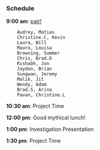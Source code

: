 ### Schedule

**9:00 am**: [pair!](pair.md)

		Audrey, Matias
		Christine.C, Kevin
		Laura, Will
		Mauro, Louisa
		Browning, Summer
		Chris, Brad.D
		Rishabh, Jon
		Jaydon, Brian
		Sungwan, Jeremy
		Malik, Jit
		Wendy, Adam
		Brad.S, Arina
		Pavan, Christine.L

**10:30 am**: Project Time

**12:00 pm**: Good mythical lunch!

**1:00 pm**: Investigation Presentation

**1:30 pm**: Project Time
